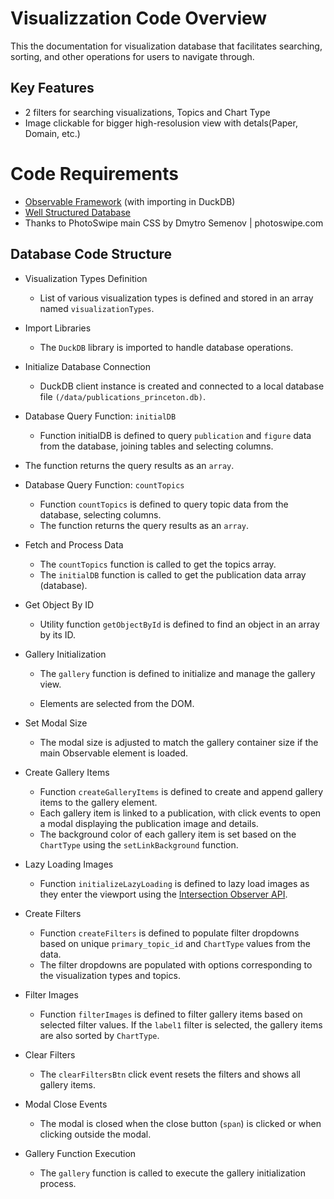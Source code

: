 # Visualizzation Code Overview

This the documentation for visualization database that facilitates searching, sorting, and other operations for users to navigate through. 

## Key Features

- 2 filters for searching visualizations, Topics and Chart Type
- Image clickable for bigger high-resolusion view with detals(Paper, Domain, etc.)


# Code Requirements

- [Observable Framework]("https://observablehq.com/framework/getting-started") (with importing in DuckDB)
- [Well Structured Database](https://github.com/VisSieve/main/blob/Zhiyang-Doc/Visualization/demo-project/src/dbStructure.md)
- Thanks to PhotoSwipe main CSS by Dmytro Semenov | photoswipe.com

## Database Code Structure

- Visualization Types Definition

    - List of various visualization types is defined and stored in an array named `visualizationTypes`.

- Import Libraries

    - The `DuckDB` library is imported to handle database operations.

- Initialize Database Connection

    - DuckDB client instance is created and connected to a local database file `(/data/publications_princeton.db)`.

- Database Query Function: `initialDB`

    - Function initialDB is defined to query `publication` and `figure` data from the database, joining tables and selecting columns.

- The function returns the query results as an `array`.

- Database Query Function: `countTopics`

    - Function `countTopics` is defined to query topic data from the database, selecting columns.
    - The function returns the query results as an `array`.

- Fetch and Process Data

    - The `countTopics` function is called to get the topics array.
    - The `initialDB` function is called to get the publication data array (database).

- Get Object By ID

    - Utility function `getObjectById` is defined to find an object in an array by its ID.

- Gallery Initialization

    - The `gallery` function is defined to initialize and manage the gallery view.

    - Elements are selected from the DOM.

- Set Modal Size

    - The modal size is adjusted to match the gallery container size if the main Observable element is loaded.

- Create Gallery Items

    - Function `createGalleryItems` is defined to create and append gallery items to the gallery element.
    - Each gallery item is linked to a publication, with click events to open a modal displaying the publication image and details.
    - The background color of each gallery item is set based on the `ChartType` using the `setLinkBackground` function.

- Lazy Loading Images

    - Function `initializeLazyLoading` is defined to lazy load images as they enter the viewport using the [Intersection Observer API](https://developer.mozilla.org/en-US/docs/Web/API/Intersection_Observer_API).
    
- Create Filters

    - Function `createFilters` is defined to populate filter dropdowns based on unique `primary_topic_id` and `ChartType` values from the data.
    - The filter dropdowns are populated with options corresponding to the visualization types and topics.

- Filter Images

    - Function `filterImages` is defined to filter gallery items based on selected filter values.
    If the `label1` filter is selected, the gallery items are also sorted by `ChartType`.

- Clear Filters

    - The `clearFiltersBtn` click event resets the filters and shows all gallery items.

- Modal Close Events

    - The modal is closed when the close button (`span`) is clicked or when clicking outside the modal.

- Gallery Function Execution

    - The `gallery` function is called to execute the gallery initialization process.

